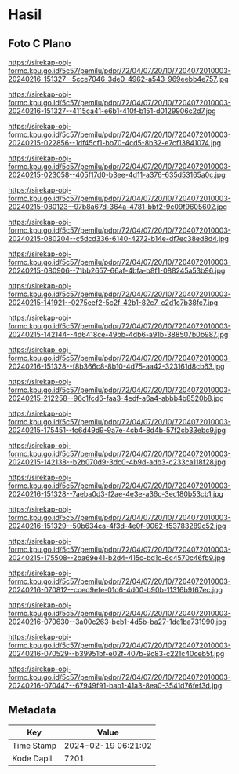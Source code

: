 # Hasil

## Foto C Plano

https://sirekap-obj-formc.kpu.go.id/5c57/pemilu/pdpr/72/04/07/20/10/7204072010003-20240216-151327--5cce7046-3de0-4962-a543-969eebb4e757.jpg

https://sirekap-obj-formc.kpu.go.id/5c57/pemilu/pdpr/72/04/07/20/10/7204072010003-20240216-151327--4115ca41-e6b1-410f-b151-d0129906c2d7.jpg

https://sirekap-obj-formc.kpu.go.id/5c57/pemilu/pdpr/72/04/07/20/10/7204072010003-20240215-022856--1df45cf1-bb70-4cd5-8b32-e7cf13841074.jpg

https://sirekap-obj-formc.kpu.go.id/5c57/pemilu/pdpr/72/04/07/20/10/7204072010003-20240215-023058--405f17d0-b3ee-4d11-a376-635d53165a0c.jpg

https://sirekap-obj-formc.kpu.go.id/5c57/pemilu/pdpr/72/04/07/20/10/7204072010003-20240215-080123--97b8a67d-364a-4781-bbf2-9c09f9605602.jpg

https://sirekap-obj-formc.kpu.go.id/5c57/pemilu/pdpr/72/04/07/20/10/7204072010003-20240215-080204--c5dcd336-6140-4272-b14e-df7ec38ed8d4.jpg

https://sirekap-obj-formc.kpu.go.id/5c57/pemilu/pdpr/72/04/07/20/10/7204072010003-20240215-080906--71bb2657-66af-4bfa-b8f1-088245a53b96.jpg

https://sirekap-obj-formc.kpu.go.id/5c57/pemilu/pdpr/72/04/07/20/10/7204072010003-20240215-141921--0275eef2-5c2f-42b1-82c7-c2d1c7b38fc7.jpg

https://sirekap-obj-formc.kpu.go.id/5c57/pemilu/pdpr/72/04/07/20/10/7204072010003-20240215-142144--4d6418ce-49bb-4db6-a91b-388507b0b987.jpg

https://sirekap-obj-formc.kpu.go.id/5c57/pemilu/pdpr/72/04/07/20/10/7204072010003-20240216-151328--f8b366c8-8b10-4d75-aa42-323161d8cb63.jpg

https://sirekap-obj-formc.kpu.go.id/5c57/pemilu/pdpr/72/04/07/20/10/7204072010003-20240215-212258--96c1fcd6-faa3-4edf-a6a4-abbb4b8520b8.jpg

https://sirekap-obj-formc.kpu.go.id/5c57/pemilu/pdpr/72/04/07/20/10/7204072010003-20240215-175451--fc6d49d9-9a7e-4cb4-8d4b-57f2cb33ebc9.jpg

https://sirekap-obj-formc.kpu.go.id/5c57/pemilu/pdpr/72/04/07/20/10/7204072010003-20240215-142138--b2b070d9-3dc0-4b9d-adb3-c233ca118f28.jpg

https://sirekap-obj-formc.kpu.go.id/5c57/pemilu/pdpr/72/04/07/20/10/7204072010003-20240216-151328--7aeba0d3-f2ae-4e3e-a36c-3ec180b53cb1.jpg

https://sirekap-obj-formc.kpu.go.id/5c57/pemilu/pdpr/72/04/07/20/10/7204072010003-20240216-151329--50b634ca-4f3d-4e0f-9062-f53783289c52.jpg

https://sirekap-obj-formc.kpu.go.id/5c57/pemilu/pdpr/72/04/07/20/10/7204072010003-20240215-175508--2ba69e41-b2d4-415c-bd1c-6c4570c46fb9.jpg

https://sirekap-obj-formc.kpu.go.id/5c57/pemilu/pdpr/72/04/07/20/10/7204072010003-20240216-070812--cced9efe-01d6-4d00-b90b-11316b9f67ec.jpg

https://sirekap-obj-formc.kpu.go.id/5c57/pemilu/pdpr/72/04/07/20/10/7204072010003-20240216-070630--3a00c263-beb1-4d5b-ba27-1de1ba731990.jpg

https://sirekap-obj-formc.kpu.go.id/5c57/pemilu/pdpr/72/04/07/20/10/7204072010003-20240216-070529--b39951bf-e02f-407b-9c83-c221c40ceb5f.jpg

https://sirekap-obj-formc.kpu.go.id/5c57/pemilu/pdpr/72/04/07/20/10/7204072010003-20240216-070447--67949f91-bab1-41a3-8ea0-3541d76fef3d.jpg


## Metadata

| Key        | Value               |
| ---------- | ------------------- |
| Time Stamp | 2024-02-19 06:21:02 |
| Kode Dapil | 7201                |



